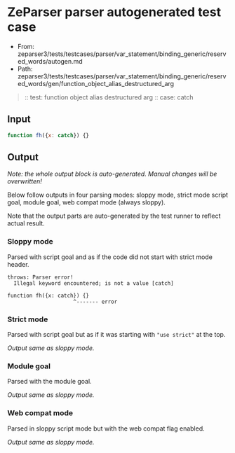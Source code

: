 # ZeParser parser autogenerated test case

- From: zeparser3/tests/testcases/parser/var_statement/binding_generic/reserved_words/autogen.md
- Path: zeparser3/tests/testcases/parser/var_statement/binding_generic/reserved_words/gen/function_object_alias_destructured_arg

> :: test: function object alias destructured arg
> :: case: catch

## Input


`````js
function fh({x: catch}) {}
`````

## Output

_Note: the whole output block is auto-generated. Manual changes will be overwritten!_

Below follow outputs in four parsing modes: sloppy mode, strict mode script goal, module goal, web compat mode (always sloppy).

Note that the output parts are auto-generated by the test runner to reflect actual result.

### Sloppy mode

Parsed with script goal and as if the code did not start with strict mode header.

`````
throws: Parser error!
  Illegal keyword encountered; is not a value [catch]

function fh({x: catch}) {}
                     ^------- error
`````

### Strict mode

Parsed with script goal but as if it was starting with `"use strict"` at the top.

_Output same as sloppy mode._

### Module goal

Parsed with the module goal.

_Output same as sloppy mode._

### Web compat mode

Parsed in sloppy script mode but with the web compat flag enabled.

_Output same as sloppy mode._
